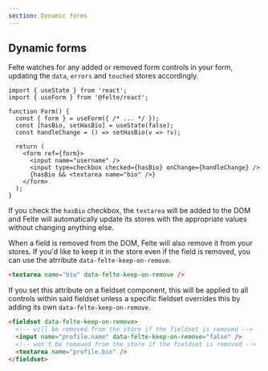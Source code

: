 ```yaml
---
section: Dynamic forms
---
```


## Dynamic forms

Felte watches for any added or removed form controls in your form, updating the `data`, `errors` and `touched` stores accordingly.

```tsx
import { useState } from 'react';
import { useForm } from '@felte/react';

function Form() {
  const { form } = useForm({ /* ... */ });
  const [hasBio, setHasBio] = useState(false);
  const handleChange = () => setHasBio(v => !v);

  return (
    <form ref={form}>
      <input name="username" />
      <input type=checkbox checked={hasBio} onChange={handleChange} />
      {hasBio && <textarea name="bio" />}
    </form>
  );
}
```

If you check the `hasBio` checkbox, the `textarea` will be added to the DOM and Felte will automatically update its stores with the appropriate values without changing anything else.

When a field is removed from the DOM, Felte will also remove it from your stores. If you'd like to keep it in the store even if the field is removed, you can use the atrribute `data-felte-keep-on-remove`.

```html
<textarea name="bio" data-felte-keep-on-remove />
```

If you set this attribute on a fieldset component, this will be applied to all controls within said fieldset unless a specific fieldset overrides this by adding its own `data-felte-keep-on-remove`.

```html
<fieldset data-felte-keep-on-remove>
  <!-- will be removed from the store if the fieldset is removed -->
  <input name="profile.name" data-felte-keep-on-remove="false" />
  <!-- won't be removed from the store if the fieldset is removed -->
  <textarea name="profile.bio" />
</fieldset>
```

